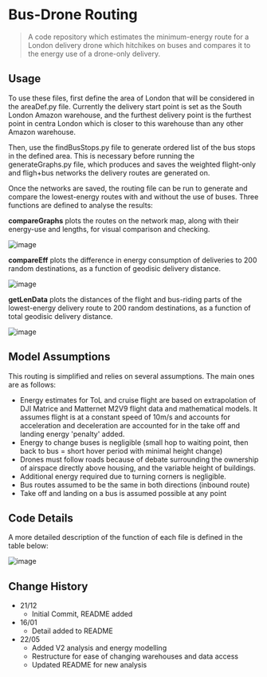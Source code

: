 # Bus-Drone Routing
> A code repository which estimates the minimum-energy route for a London delivery drone which hitchikes on buses and compares it to the energy use of a drone-only delivery.


## Usage
To use these files, first define the area of London that will be considered in the areaDef.py file. Currently the delivery start point is set as the South London Amazon warehouse, and the furthest delivery point is the furthest point in centra London which is closer to this warehouse than any other Amazon warehouse.

Then, use the findBusStops.py file to generate ordered list of the bus stops in the defined area. This is necessary before running the generateGraphs.py file, which produces and saves the weighted flight-only and fligh+bus networks the delivery routes are generated on.

Once the networks are saved, the routing file can be run to generate and compare the lowest-energy routes with and without the use of buses. Three functions are defined to analyse the results:

**compareGraphs** plots the routes on the network map, along with their energy-use and lengths, for visual comparison and checking.

![image](https://user-images.githubusercontent.com/56299537/212654011-1e09f1bf-c033-405e-815b-c4e19a3aa55b.png)

**compareEff** plots the difference in energy consumption of deliveries to 200 random destinations, as a function of geodisic delivery distance.

![image](https://user-images.githubusercontent.com/56299537/212654072-8e92b7da-6772-4285-9cfe-8eac233da416.png)

**getLenData** plots the distances of the flight and bus-riding parts of the lowest-energy delivery route to 200 random destinations, as a function of total geodisic delivery distance. 

![image](https://user-images.githubusercontent.com/56299537/212654127-a29c118e-ce7e-4b26-bb76-4a36cb437467.png)


## Model Assumptions

This routing is simplified and relies on several assumptions. The main ones are as follows:
- Energy estimates for ToL and cruise flight are based on extrapolation of DJI Matrice and Matternet M2V9 flight data and mathematical models. It assumes flight is at a constant speed of 10m/s and accounts for acceleration and deceleration are accounted for in the take off and landing energy 'penalty' added.
- Energy to change buses is negligible (small hop to waiting point, then back to bus = short hover period with minimal height change)
- Drones must follow roads because of debate surrounding the ownership of airspace directly above housing, and the variable height of buildings.
- Additional energy required due to turning corners is negligible.
- Bus routes assumed to be the same in both directions (inbound route)
- Take off and landing on a bus is assumed possible at any point

## Code Details
A more detailed description of the function of each file is defined in the table below:

![image](https://user-images.githubusercontent.com/56299537/212643740-413206fa-cbab-4123-a48a-b3742317587d.png)




## Change History

* 21/12
    * Initial Commit, README added
* 16/01
    * Detail added to README
* 22/05
    * Added V2 analysis and energy modelling
    * Restructure for ease of changing warehouses and data access
    * Updated README for new analysis
